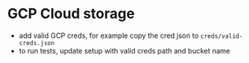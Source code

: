 # GCP Cloud storage

- add valid GCP creds, for example copy the cred json to `creds/valid-creds.json`
- to run tests, update setup with valid creds path and bucket name